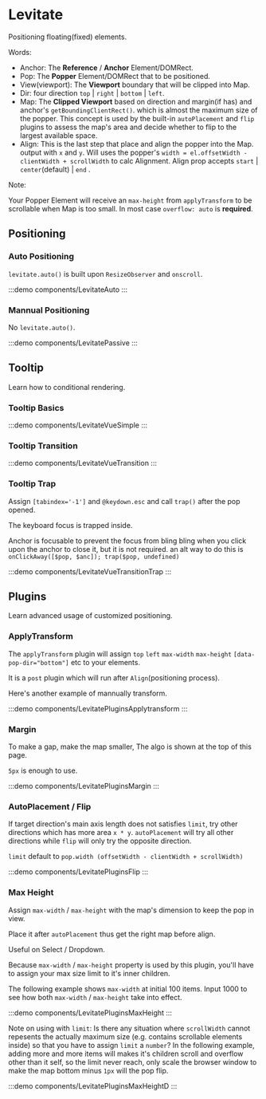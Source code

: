 # Levitate

Positioning floating(fixed) elements.

Words:

- Anchor: The **Reference** / **Anchor** Element/DOMRect.
- Pop: The **Popper** Element/DOMRect that to be positioned.
- View(viewport): The **Viewport** boundary that will be clipped into Map.
- Dir: four direction `top` | `right` | `bottom` | `left`.
- Map: The **Clipped Viewport** based on direction and margin(if has) and anchor's `getBoundingClientRect()`. which is almost the maximum size of the popper. This concept is used by the built-in `autoPlacement` and `flip` plugins to assess the map's area and decide whether to flip to the largest available space.
- Align: This is the last step that place and align the popper into the Map. output with `x` and `y`. Will uses the popper's `width = el.offsetWidth - clientWidth + scrollWidth` to calc Alignment. Align prop accepts `start` | `center`(default) | `end` .

Note:

Your Popper Element will receive an `max-height` from `applyTransform` to be scrollable when Map is too small. In most case `overflow: auto` is **required**.

<script setup>
import LevitateAlgo from './LevitateAlgo.vue'
</script>

<LevitateAlgo />

## Positioning

### Auto Positioning

`levitate.auto()` is built upon `ResizeObserver` and `onscroll`.

:::demo components/LevitateAuto
:::

### Mannual Positioning

No `levitate.auto()`.

:::demo components/LevitatePassive
:::

## Tooltip

Learn how to conditional rendering.

### Tooltip Basics

:::demo components/LevitateVueSimple
:::

### Tooltip Transition

:::demo components/LevitateVueTransition
:::

### Tooltip Trap

Assign `[tabindex='-1']` and `@keydown.esc` and call `trap()` after the pop opened.

The keyboard focus is trapped inside.

Anchor is focusable to prevent the focus from bling bling when you click upon the anchor to close it, but it is not required. an alt way to do this is `onClickAway([$pop, $anc]); trap($pop, undefined)`

:::demo components/LevitateVueTransitionTrap
:::

## Plugins

Learn advanced usage of customized positioning.

### ApplyTransform

The `applyTransform` plugin will assign `top` `left` `max-width` `max-height` `[data-pop-dir="bottom"]` etc to your elements.

It is a `post` plugin which will run after `Align`(positioning process).

Here's another example of mannually transform.

:::demo components/LevitatePluginsApplytransform
:::

### Margin

To make a gap, make the map smaller, The algo is shown at the top of this page.

`5px` is enough to use.

:::demo components/LevitatePluginsMargin
:::

### AutoPlacement / Flip

If target direction's main axis length does not satisfies `limit`, try other directions which has more area `x * y`. `autoPlacement` will try all other directions while `flip` will only try the opposite direction.

`limit` default to `pop.width (offsetWidth - clientWidth + scrollWidth)`

:::demo components/LevitatePluginsFlip
:::

### Max Height

Assign `max-width` / `max-height` with the map's dimension to keep the pop in view.

Place it after `autoPlacement` thus get the right map before align.

Useful on Select / Dropdown.

Because `max-width` / `max-height` property is used by this plugin, you'll have to assign your max size limit to it's inner children.

The following example shows `max-width` at initial 100 items. Input 1000 to see how both `max-width` / `max-height` take into effect.

:::demo components/LevitatePluginsMaxHeight
:::

Note on using with `limit`: Is there any situation where `scrollWidth` cannot repesents the actually maximum size (e.g. contains scrollable elements inside) so that you have to assign `limit` a `number`? In the following example, adding more and more items will makes it's children scroll and overflow other than it self, so the limit never reach, only scale the browser window to make the map bottom minus `1px` will the pop flip.

:::demo components/LevitatePluginsMaxHeightD
:::
